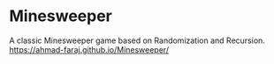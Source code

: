 # Minesweeper
A classic Minesweeper game based on Randomization and Recursion.
https://ahmad-faraj.github.io/Minesweeper/
